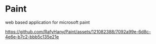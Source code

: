 # Paint
 web based application for microsoft paint 


https://github.com/RafyHany/Paint/assets/121082388/7092a99e-6d8c-4e6e-b7c2-bbb5c135e21e




